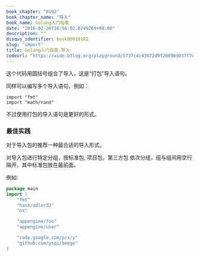 ```yaml
---
book_chapter: "0102"
book_chapter_name: "导入"
book_name: Golang入门指南
date: "2016-02-26T16:56:02.0249269+08:00"
description: ""
disqus_identifier: book00010102
slug: "import"
title: Golang入门指南-导入
codeurl: "https://wide.b3log.org/playground/5737c4c43872d9f28696d037f7e5d4aa.go"
---
```



这个代码用圆括号组合了导入，这是“打包”导入语句。

同样可以编写多个导入语句，例如：

	import "fmt"
	import "math/rand"

不过使用打包的导入语句是更好的形式。


### 最佳实践
对于导入包的推荐一种最合适的导入形式。

对导入包进行特定分组，按标准包, 项目包，第三方包 依次分组，组与组间用空行隔开，其中标准包放在最前面。

例如:
```go
package main
import (
    "fmt"
    "hash/adler32"
    "os"

    "appengine/foo"
    "appengine/user"

    "code.google.com/p/x/y"
    "github.com/ysqi/beego"
)
```

<!-- ```go
package main

import (
	"fmt"
	"math/rand"
)

func main() {
	fmt.Println("My favorite number is", rand.Intn(10))
}

``` -->

